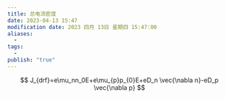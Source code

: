 ```yaml
---
title: 总电流密度
date: 2023-04-13 15:47
modification date: 2023 四月 13日 星期四 15:47:00
aliases:
  - 
tags:
  - 
publish: "true"
---
```

$$
J_{drf}=e\mu_nn_0E+e\mu_{p}p_{0}E+eD_n  \vec{\nabla n}-eD_p  \vec{\nabla p}
$$
